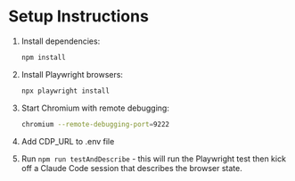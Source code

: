 # Setup Instructions

1. Install dependencies:

   ```bash
   npm install
   ```

2. Install Playwright browsers:

   ```bash
   npx playwright install
   ```

3. Start Chromium with remote debugging:

   ```bash
   chromium --remote-debugging-port=9222
   ```

4. Add CDP_URL to .env file

5. Run `npm run testAndDescribe` - this will run the Playwright test then kick off a Claude Code session that describes the browser state.

